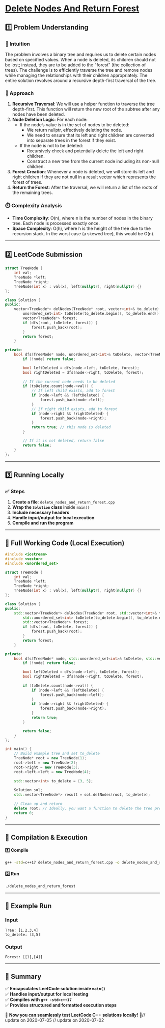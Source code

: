 # **[Delete Nodes And Return Forest](https://leetcode.com/problems/delete-nodes-and-return-forest/description/)**  

## **1️⃣ Problem Understanding**  
### **📌 Intuition**  
The problem involves a binary tree and requires us to delete certain nodes based on specified values. When a node is deleted, its children should not be lost; instead, they are to be added to the "forest" (the collection of trees). The challenge is to efficiently traverse the tree and remove nodes while managing the relationships with their children appropriately. The entire solution revolves around a recursive depth-first traversal of the tree.

### **🚀 Approach**  
1. **Recursive Traversal**: We will use a helper function to traverse the tree depth-first. This function will return the new root of the subtree after any nodes have been deleted.
2. **Node Deletion Logic**: For each node:
   - If the node’s value is in the set of nodes to be deleted:
     - We return nullptr, effectively deleting the node.
     - We need to ensure that its left and right children are converted into separate trees in the forest if they exist.
   - If the node is not to be deleted:
     - Recursively check and potentially delete the left and right children.
     - Construct a new tree from the current node including its non-null children.
3. **Forest Creation**: Whenever a node is deleted, we will store its left and right children if they are not null in a result vector which represents the forest of trees.
4. **Return the Forest**: After the traversal, we will return a list of the roots of the remaining trees.

### **⏱️ Complexity Analysis**  
- **Time Complexity**: O(n), where n is the number of nodes in the binary tree. Each node is processed exactly once.
- **Space Complexity**: O(h), where h is the height of the tree due to the recursion stack. In the worst case (a skewed tree), this would be O(n).

---  

## **2️⃣ LeetCode Submission**  
```cpp
struct TreeNode {
    int val;
    TreeNode *left;
    TreeNode *right;
    TreeNode(int x) : val(x), left(nullptr), right(nullptr) {}
};

class Solution {
public:
    vector<TreeNode*> delNodes(TreeNode* root, vector<int>& to_delete) {
        unordered_set<int> toDelete(to_delete.begin(), to_delete.end());
        vector<TreeNode*> forest;
        if (dfs(root, toDelete, forest)) {
            forest.push_back(root);
        }
        return forest;
    }

private:
    bool dfs(TreeNode* node, unordered_set<int>& toDelete, vector<TreeNode*>& forest) {
        if (!node) return false;

        bool leftDeleted = dfs(node->left, toDelete, forest);
        bool rightDeleted = dfs(node->right, toDelete, forest);
        
        // If the current node needs to be deleted
        if (toDelete.count(node->val)) {
            // If left child exists, add to forest
            if (node->left && !leftDeleted) {
                forest.push_back(node->left);
            }
            // If right child exists, add to forest
            if (node->right && !rightDeleted) {
                forest.push_back(node->right);
            }
            return true; // this node is deleted
        }

        // If it is not deleted, return false
        return false;
    }
};
```  

---  

## **3️⃣ Running Locally**  
### **✅ Steps**  
1. **Create a file**: `delete_nodes_and_return_forest.cpp`  
2. **Wrap the `Solution` class** inside `main()`  
3. **Include necessary headers**  
4. **Handle input/output for local execution**  
5. **Compile and run the program**  

---  

## **📝 Full Working Code (Local Execution)**  
```cpp
#include <iostream>
#include <vector>
#include <unordered_set>

struct TreeNode {
    int val;
    TreeNode *left;
    TreeNode *right;
    TreeNode(int x) : val(x), left(nullptr), right(nullptr) {}
};

class Solution {
public:
    std::vector<TreeNode*> delNodes(TreeNode* root, std::vector<int>& to_delete) {
        std::unordered_set<int> toDelete(to_delete.begin(), to_delete.end());
        std::vector<TreeNode*> forest;
        if (dfs(root, toDelete, forest)) {
            forest.push_back(root);
        }
        return forest;
    }

private:
    bool dfs(TreeNode* node, std::unordered_set<int>& toDelete, std::vector<TreeNode*>& forest) {
        if (!node) return false;

        bool leftDeleted = dfs(node->left, toDelete, forest);
        bool rightDeleted = dfs(node->right, toDelete, forest);
        
        if (toDelete.count(node->val)) {
            if (node->left && !leftDeleted) {
                forest.push_back(node->left);
            }
            if (node->right && !rightDeleted) {
                forest.push_back(node->right);
            }
            return true;
        }

        return false;
    }
};

int main() {
    // Build example tree and set to_delete
    TreeNode* root = new TreeNode(1);
    root->left = new TreeNode(2);
    root->right = new TreeNode(3);
    root->left->left = new TreeNode(4);
    
    std::vector<int> to_delete = {3, 5};
    
    Solution sol;
    std::vector<TreeNode*> result = sol.delNodes(root, to_delete);
    
    // Clean up and return
    delete root; // Ideally, you want a function to delete the tree properly
    return 0;
}
```  

---  

## **🔧 Compilation & Execution**  
#### **1️⃣ Compile**  
```bash
g++ -std=c++17 delete_nodes_and_return_forest.cpp -o delete_nodes_and_return_forest
```  

#### **2️⃣ Run**  
```bash
./delete_nodes_and_return_forest
```  

---  

## **🎯 Example Run**  
### **Input**  
```
Tree: [1,2,3,4]
to_delete: [3,5]
```  
### **Output**  
```
Forest: [[1],[4]]
```  

---  

## **📌 Summary**  
✅ **Encapsulates LeetCode solution inside `main()`**  
✅ **Handles input/output for local testing**  
✅ **Compiles with `g++ -std=c++17`**  
✅ **Provides structured and formatted execution steps**  

🚀 **Now you can seamlessly test LeetCode C++ solutions locally!** 🚀// update on 2020-07-05
// update on 2020-07-02
